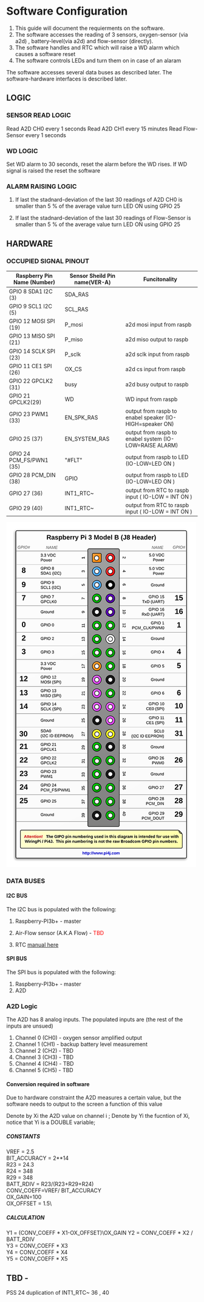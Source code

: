 # Software Configuration

1. This guide will document the requierments on the software.
2. The software accesses the reading of 3 sensors, oxygen-sensor (via a2d) , battery-level(via a2d)  and flow-sensor (directly).
3. The software handles and RTC which will raise a WD alarm which causes a software reset
4. The software controls LEDs and turn them on in case of an alaram

The software accesses several data buses as described later.
The software-hardware interfaces is described later. 

## LOGIC 

### SENSOR READ LOGIC 
Read A2D CH0 every 1 seconds
Read A2D CH1 every 15 minutes
Read Flow-Sensor every 1 seconds

### WD LOGIC 
Set WD alarm to 30 seconds, reset the alarm before the WD rises. 
If WD signal is raised the reset the software


### ALARM RAISING LOGIC 
1. If last the stadnard-deviation of the last 30 readings of A2D CH0 
 is smaller than 5 % of the average value turn LED ON using GPIO 25


2. If last the stadnard-deviation of the last 30 readings of Flow-Sensor 
 is smaller than 5 % of the average value turn LED ON using GPIO 25



## HARDWARE 


### OCCUPIED SIGNAL PINOUT

| Raspberry Pin Name (Number) | Sensor Sheild Pin name(VER-A)  | Funcitonality  |
| --------------------------- | ------------------------------ | -------------- |
| GPIO 8 SDA1 I2C (3)         | SDA_RAS||
| GPIO 9 SCL1 I2C (5) 		  |	SCL_RAS||
| GPIO 12 MOSI SPI (19) | P_mosi |a2d mosi input from raspb|
| GPIO 13 MISO SPI (21) | P_miso |a2d miso output to raspb|
| GPIO 14 SCLK SPI (23) | P_sclk |a2d sclk input from raspb| 
| GPIO  11 CE1 SPI (26) | OX_CS | a2d cs input from raspb|	
| GPIO 22 GPCLK2 (31) | busy | a2d busy output to raspb|
|GPIO 21 GPCLK2(29)| WD| WD input from raspb| 
|GPIO 23 PWM1 (33) | EN_SPK_RAS | output from raspb to enabel speaker (IO-HIGH=speaker ON)|
|GPIO 25 (37) | EN_SYSTEM_RAS | output from raspb to enabel system (IO-LOW=RAISE ALARM)|
|GPIO 24 PCM_FS/PWN1 (35) | "#FLT" | output from raspb to LED  (IO-LOW=LED ON )|
|GPIO 28 PCM_DIN (38) | GPIO | output from raspb to LED  (IO-LOW=LED ON )|
|GPIO 27 (36) | INT1_RTC~| output from RTC to raspb input ( IO-LOW = INT ON )|
|GPIO 29 (40) | INT1_RTC~| output from RTC to raspb input ( IO-LOW = INT ON )|

![Alt text](./rasp-3b+-pinout.png?raw=true "Title")

### DATA BUSES

#### I2C BUS
The I2C bus is populated with the following:
1. Raspberry-PI3b+ - master
2. Air-Flow sensor (A.K.A Flow) - <font color='red'>TBD</font>

3. RTC  [manual here](/RTCmanual.pdf)

#### SPI BUS
The SPI bus is populated with the following:
1. Raspberry-PI3b+ - master
2. A2D

### A2D Logic
The A2D has 8 analog inputs.
The populated inputs are (the rest of the inputs are unsued)
1. Channel 0 (CH0) - oxygen sensor amplified output
2. Channel 1 (CH1) - backup battery level measurement
3. Channel 2 (CH2) - TBD 
4. Channel 3 (CH3) - TBD 
5. Channel 4 (CH4) - TBD 
6. Channel 5 (CH5) - TBD 

#### Conversion required in software
Due to hardware constraint the A2D measures a certain value,
but the software needs to output to the screen a function of this value

Denote by Xi the A2D value on channel i ;
Denote by Yi the fucntion of Xi, notice that Yi is a DOUBLE variable;
 
##### CONSTANTS 
 
 VREF = 2.5\
 BIT_ACCURACY = 2**14\
 R23 = 24.3\
 R24 = 348\
 R29 = 348\
 BATT_RDIV = R23/(R23+R29+R24)\
 CONV_COEFF=VREF/ BIT_ACCURACY\
 OX_GAIN=100\
 OX_OFFSET = 1.5\
 
##### CALCULATION
 Y1 =  (CONV_COEFF * X1-OX_OFFSET)\OX_GAIN
 Y2 = CONV_COEFF * X2 / BATT_RDIV\
 Y3 =  CONV_COEFF * X3\
 Y4 =  CONV_COEFF * X4\
 Y5 =  CONV_COEFF * X5
 


## TBD -
PSS 24 
duplication of INT1_RTC~ 36 , 40


